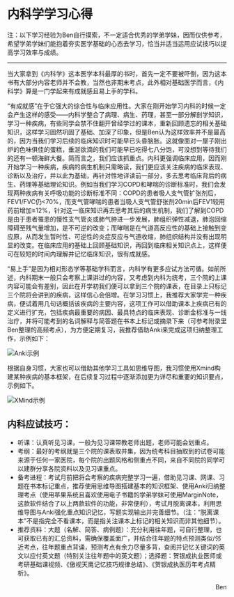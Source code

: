 # 内科学学习心得

注：以下学习经验为Ben自行摸索，不一定适合优秀的学弟学妹，因而仅供参考，希望学弟学妹们能抱着夯实医学基础的心态去学习，恰当并适当运用应试技巧以提高学习效率与成绩。

----

当大家拿到《内科学》这本医学本科最厚的书时，首先一定不要被吓倒，因为这本书有大部分内容老师并不会教，当然也非期末考点，此外相对基础医学而言，《内科学》算是一门学起来有成就感且易上手的学科。

“有成就感”在于它强大的综合性与临床应用性。大家在刚开始学习内科的时候一定会产生这样的感受——内科学整合了病理、病生、药理，甚至一部分解剖学知识，学习一种疾病，有些同学会禁不住翻开曾经学过的课本，重新回顾遗忘的相关基础知识，这样学习固然巩固了基础、加深了印象，但是Ben认为这样效率并不是最高的，因为当我们学习后续的临床知识时可能早已头昏脑胀。这就像面对一屋子刚出炉的色味俱佳的蛋糕，垂涎欲滴的我们可能早已吃得七八分饱，可没想到等待我们的还有一顿海鲜大餐。简而言之，我们应该抓重点。内科更强调临床应用，因而刚开始学习一种疾病，疾病的病生机制只需略读，我们更应该关注疾病的临床表现、诊断以及治疗，并以此为基础，再针对性地详读前一部分，多去思考临床背后的病生、药理等基础理论知识。例如当我们学习COPD和哮喘的诊断标准时，我们会发现两种疾病有关呼吸功能的诊断标准不同：COPD的患者吸人支气管扩张剂后，FEV1/FVC仍<70%，而支气管哮喘的患者当吸人支气管舒张剂20min后FEV1较用药前增加≥12%，针对这一临床知识再去思考其后的病生机制，我们了解到COPD是由于患者罹患的慢性支气管炎或肺气肿进一步发展，肺组织弹性减退，肺泡回缩障碍至残气量增加，是不可逆的改变；而哮喘是在气道高反应性的基础上接触到变应原，从而发生暂时性、可逆性的炎症反应与气道收缩，肺组织结构并没有出现明显的改变。在临床应用的基础上回顾基础知识，再回到临床相关知识点上，这样便可在较短的时间内理解并记忆临床知识，很有成就感。

“易上手”是因为相对形态学等基础学科而言，内科学有更多应试方法可循。如前所述，内科期末一般只会考察上课讲过的内容，又考虑到内科为统考，三个院的上课内容可能会有差别，因此在开学初我们便可以拿到三个院的课表，在目录上只标记三个院将会讲到的疾病，这样信心会倍增。在学习习惯上，我推荐大家学完一种疾病，便试着用几句话概括该疾病的主要内容，这项工作可以借助课本上疾病已有的定义进行扩充，包括疾病最重要的病因、最具特点的临床表现、诊断金标准与一线治疗，并将可能考到的名词解释与简答题在书本上标记或摘录下来（可参考附录里Ben整理的高频考点），为方便定期复习，我推荐借助Anki来完成这项归纳整理工作，示例如下：

![Anki示例](https://gitee.com/zcx980605/Survive_XYSM_dev/raw/master/Image/Ch1_5-2_1.png)

根据自身习惯，大家也可以借助其他学习工具如思维导图，我习惯使用Xmind构建某种疾病的基本框架，在后续复习过程中逐渐添加更为详尽和重要的知识要点，示例如下。

![XMind示例](https://gitee.com/zcx980605/Survive_XYSM_dev/raw/master/Image/Ch1_5-2_2.png)

## 内科应试技巧：

+ 听课：认真听见习课，一般为见习课带教老师出题，老师可能会划重点。
+ 考纲：最好的考纲就是三个院的课表取并集，因为统考科目抽取到的试卷可能来源于任何一家医院，每个院的出题风格和侧重点不同，来自不同院的同学可以建群分享各院资料以及见习课重点。
+ 备考进程：考试月前把将会考察的疾病完整学习一遍，借助见习课、网课、习题在书本标记重点，推荐使用思维导图搭建基本的知识框架、使用Anki归纳整理考点（使用苹果系统且喜欢使用电子书籍的学弟学妹可使用MarginNote，这款软件结合了以上两款软件的功能，非常便利），考试月脱离课本，利用思维导图与Anki强化重点知识记忆，写题实现输出并完善细节。（注：“脱离课本”不是指完全不看课本，而是指关注课本上标记的相关知识而非其他细节）。
+ 推荐资料：大题（名解、简答、病例题）：充分利用往年题，可自行整理，也可获取已有的汇总资料，需确保覆盖面广，并结合往年题的特点预测类似/邻近考点，往年题重点背诵，预测考点有余力尽量多背，查阅并记忆关键词的英文以应付英文题（特别关注往年题中的英文题）；选择题：贺银成执业医师或考研基础课视频、《傲视天鹰记忆技巧规律总结》、《贺银成执医历年考点精析》。

<p align="right">Ben</p>